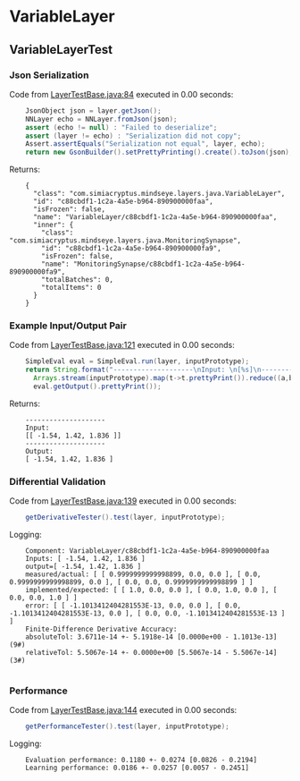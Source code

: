 # VariableLayer
## VariableLayerTest
### Json Serialization
Code from [LayerTestBase.java:84](../../../../../../../../MindsEye/src/test/java/com/simiacryptus/mindseye/layers/LayerTestBase.java#L84) executed in 0.00 seconds: 
```java
    JsonObject json = layer.getJson();
    NNLayer echo = NNLayer.fromJson(json);
    assert (echo != null) : "Failed to deserialize";
    assert (layer != echo) : "Serialization did not copy";
    Assert.assertEquals("Serialization not equal", layer, echo);
    return new GsonBuilder().setPrettyPrinting().create().toJson(json);
```

Returns: 

```
    {
      "class": "com.simiacryptus.mindseye.layers.java.VariableLayer",
      "id": "c88cbdf1-1c2a-4a5e-b964-890900000faa",
      "isFrozen": false,
      "name": "VariableLayer/c88cbdf1-1c2a-4a5e-b964-890900000faa",
      "inner": {
        "class": "com.simiacryptus.mindseye.layers.java.MonitoringSynapse",
        "id": "c88cbdf1-1c2a-4a5e-b964-890900000fa9",
        "isFrozen": false,
        "name": "MonitoringSynapse/c88cbdf1-1c2a-4a5e-b964-890900000fa9",
        "totalBatches": 0,
        "totalItems": 0
      }
    }
```



### Example Input/Output Pair
Code from [LayerTestBase.java:121](../../../../../../../../MindsEye/src/test/java/com/simiacryptus/mindseye/layers/LayerTestBase.java#L121) executed in 0.00 seconds: 
```java
    SimpleEval eval = SimpleEval.run(layer, inputPrototype);
    return String.format("--------------------\nInput: \n[%s]\n--------------------\nOutput: \n%s",
      Arrays.stream(inputPrototype).map(t->t.prettyPrint()).reduce((a,b)->a+",\n"+b).get(),
      eval.getOutput().prettyPrint());
```

Returns: 

```
    --------------------
    Input: 
    [[ -1.54, 1.42, 1.836 ]]
    --------------------
    Output: 
    [ -1.54, 1.42, 1.836 ]
```



### Differential Validation
Code from [LayerTestBase.java:139](../../../../../../../../MindsEye/src/test/java/com/simiacryptus/mindseye/layers/LayerTestBase.java#L139) executed in 0.00 seconds: 
```java
    getDerivativeTester().test(layer, inputPrototype);
```
Logging: 
```
    Component: VariableLayer/c88cbdf1-1c2a-4a5e-b964-890900000faa
    Inputs: [ -1.54, 1.42, 1.836 ]
    output=[ -1.54, 1.42, 1.836 ]
    measured/actual: [ [ 0.9999999999998899, 0.0, 0.0 ], [ 0.0, 0.9999999999998899, 0.0 ], [ 0.0, 0.0, 0.9999999999998899 ] ]
    implemented/expected: [ [ 1.0, 0.0, 0.0 ], [ 0.0, 1.0, 0.0 ], [ 0.0, 0.0, 1.0 ] ]
    error: [ [ -1.1013412404281553E-13, 0.0, 0.0 ], [ 0.0, -1.1013412404281553E-13, 0.0 ], [ 0.0, 0.0, -1.1013412404281553E-13 ] ]
    Finite-Difference Derivative Accuracy:
    absoluteTol: 3.6711e-14 +- 5.1918e-14 [0.0000e+00 - 1.1013e-13] (9#)
    relativeTol: 5.5067e-14 +- 0.0000e+00 [5.5067e-14 - 5.5067e-14] (3#)
    
```

### Performance
Code from [LayerTestBase.java:144](../../../../../../../../MindsEye/src/test/java/com/simiacryptus/mindseye/layers/LayerTestBase.java#L144) executed in 0.00 seconds: 
```java
    getPerformanceTester().test(layer, inputPrototype);
```
Logging: 
```
    Evaluation performance: 0.1180 +- 0.0274 [0.0826 - 0.2194]
    Learning performance: 0.0186 +- 0.0257 [0.0057 - 0.2451]
    
```

